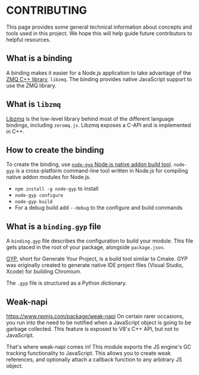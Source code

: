 # CONTRIBUTING

This page provides some general technical information about concepts and
tools used in this project. We hope this
will help guide future contributors to
helpful resources.

## What is a binding

A binding makes it easier for a Node.js application to take advantage of the
[ZMQ C++ library](https://github.com/zeromq/libzmq), `libzmq`. The binding
provides native JavaScript support to use the ZMQ library.

## What is `libzmq`

[Libzmq](https://github.com/zeromq/libzmq) is the low-level library behind
most of the different language bindings, including `zeromq.js`. Libzmq exposes
a C-API and is implemented in C++.

## How to create the binding

To create the binding, use [`node-gyp` Node.js native addon build tool](https://www.npmjs.com/package/node-gyp). `node-gyp` is a cross-platform command-line tool
written in Node.js for compiling native addon modules for Node.js.
- `npm install -g node-gyp` to install
- `node-gyp configure`
- `node-gyp build`
- For a debug build add `--debug` to the configure and build commands

## What is a `binding.gyp` file

A `binding.gyp` file describes the configuration to build your module. This file
gets placed in the root of your package, alongside `package.json`.

[GYP](https://gyp.gsrc.io/index.md), short for Generate Your Project, is a build
tool similar to Cmake. GYP was originally created to generate native IDE project
files (Visual Studio, Xcode) for building Chromium.

The `.gyp` file is structured as a Python dictionary.

## Weak-napi

https://www.npmjs.com/package/weak-napi
On certain rarer occasions, you run into the need to be notified when a JavaScript object is going to be garbage collected. This feature is exposed to V8's C++ API, but not to JavaScript.

That's where weak-napi comes in! This module exports the JS engine's GC tracking functionality to JavaScript. This allows you to create weak references, and optionally attach a callback function to any arbitrary JS object. 

